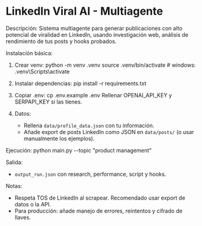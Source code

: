 # LinkedIn Viral AI - Multiagente

Descripción:
Sistema multiagente para generar publicaciones con alto potencial de viralidad en LinkedIn,
usando investigación web, análisis de rendimiento de tus posts y hooks probados.

Instalación básica:
1. Crear venv:
   python -m venv .venv
   source .venv/bin/activate   # windows: .venv\Scripts\activate

2. Instalar dependencias:
   pip install -r requirements.txt

3. Copiar .env:
   cp .env.example .env
   Rellenar OPENAI_API_KEY y SERPAPI_KEY si las tienes.

4. Datos:
   - Rellena `data/profile_data.json` con tu información.
   - Añade export de posts LinkedIn como JSON en `data/posts/` (o usar manualmente los ejemplos).

Ejecución:
   python main.py --topic "product management"

Salida:
   - `output_run.json` con research, performance, script y hooks.

Notas:
- Respeta TOS de LinkedIn al scrapear. Recomendado usar export de datos o la API.
- Para producción: añade manejo de errores, reintentos y cifrado de llaves.
